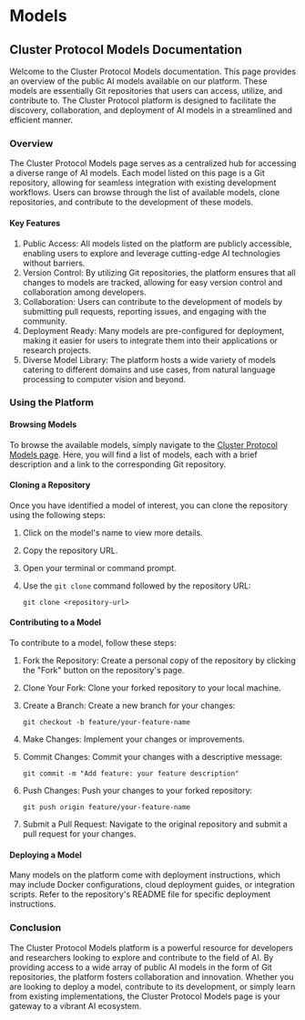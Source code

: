 # Models

## Cluster Protocol Models Documentation

Welcome to the Cluster Protocol Models documentation. This page provides an overview of the public AI models available on our platform. These models are essentially Git repositories that users can access, utilize, and contribute to. The Cluster Protocol platform is designed to facilitate the discovery, collaboration, and deployment of AI models in a streamlined and efficient manner.

### Overview

The Cluster Protocol Models page serves as a centralized hub for accessing a diverse range of AI models. Each model listed on this page is a Git repository, allowing for seamless integration with existing development workflows. Users can browse through the list of available models, clone repositories, and contribute to the development of these models.

#### Key Features

1. Public Access: All models listed on the platform are publicly accessible, enabling users to explore and leverage cutting-edge AI technologies without barriers.
2. Version Control: By utilizing Git repositories, the platform ensures that all changes to models are tracked, allowing for easy version control and collaboration among developers.
3. Collaboration: Users can contribute to the development of models by submitting pull requests, reporting issues, and engaging with the community.
4. Deployment Ready: Many models are pre-configured for deployment, making it easier for users to integrate them into their applications or research projects.
5. Diverse Model Library: The platform hosts a wide variety of models catering to different domains and use cases, from natural language processing to computer vision and beyond.

### Using the Platform

#### Browsing Models

To browse the available models, simply navigate to the [Cluster Protocol Models page](https://beta.clusterprotocol.ai/models). Here, you will find a list of models, each with a brief description and a link to the corresponding Git repository.

#### Cloning a Repository

Once you have identified a model of interest, you can clone the repository using the following steps:

1. Click on the model's name to view more details.
2. Copy the repository URL.
3. Open your terminal or command prompt.
4.  Use the `git clone` command followed by the repository URL:

    ```
    git clone <repository-url>
    ```

#### Contributing to a Model

To contribute to a model, follow these steps:

1. Fork the Repository: Create a personal copy of the repository by clicking the "Fork" button on the repository's page.
2. Clone Your Fork: Clone your forked repository to your local machine.
3.  Create a Branch: Create a new branch for your changes:

    ```
    git checkout -b feature/your-feature-name
    ```
4. Make Changes: Implement your changes or improvements.
5.  Commit Changes: Commit your changes with a descriptive message:

    ```
    git commit -m "Add feature: your feature description"
    ```
6.  Push Changes: Push your changes to your forked repository:

    ```
    git push origin feature/your-feature-name
    ```
7. Submit a Pull Request: Navigate to the original repository and submit a pull request for your changes.

#### Deploying a Model

Many models on the platform come with deployment instructions, which may include Docker configurations, cloud deployment guides, or integration scripts. Refer to the repository's README file for specific deployment instructions.

### Conclusion

The Cluster Protocol Models platform is a powerful resource for developers and researchers looking to explore and contribute to the field of AI. By providing access to a wide array of public AI models in the form of Git repositories, the platform fosters collaboration and innovation. Whether you are looking to deploy a model, contribute to its development, or simply learn from existing implementations, the Cluster Protocol Models page is your gateway to a vibrant AI ecosystem.
